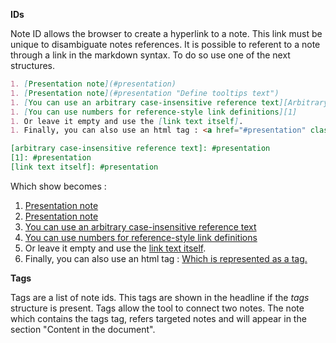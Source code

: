 <note id="noteConnection" title="Note Connection" tags='[structures]'>

<headline/>
<content>

**IDs**

Note ID allows the browser to create a hyperlink to a note.
This link must be unique to disambiguate notes references. It is possible to referent to a note through a link in the markdown syntax. To do so use one of the next structures.

```md
1. [Presentation note](#presentation)
1. [Presentation note](#presentation "Define tooltips text")
1. [You can use an arbitrary case-insensitive reference text][Arbitrary case-insensitive reference text]
1. [You can use numbers for reference-style link definitions][1]
1. Or leave it empty and use the [link text itself].
1. Finally, you can also use an html tag : <a href="#presentation" class="tag">Which is represented as a tag.</a>

[arbitrary case-insensitive reference text]: #presentation
[1]: #presentation
[link text itself]: #presentation
```

Which show becomes :

1. [Presentation note](#presentation)
1. [Presentation note](#presentation "Define tooltips text")
1. [You can use an arbitrary case-insensitive reference text][Arbitrary case-insensitive reference text]
1. [You can use numbers for reference-style link definitions][1]
1. Or leave it empty and use the [link text itself].
1. Finally, you can also use an html tag : <a href="#presentation" class="tag">Which is represented as a tag.</a>

[arbitrary case-insensitive reference text]: #presentation
[1]: #presentation
[link text itself]: #presentation


**Tags**
	
Tags are a list of note ids.
This tags are shown in the headline if the _tags_ structure is present.
Tags allow the tool to connect two notes. The note which contains the tags tag, refers targeted notes and will appear in the section "Content in the document".

</content>
<subcontent/>
<contentList/>

</note>

